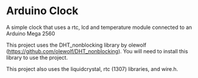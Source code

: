 # Arduino Clock

A simple clock that uses a rtc, lcd and temperature module connected to an Arduino Mega 2560

This project uses the DHT_nonblocking library by olewolf (https://github.com/olewolf/DHT_nonblocking).
You will need to install this library to use the project.

This project also uses the liquidcrystal, rtc (1307) libraries, and wire.h.